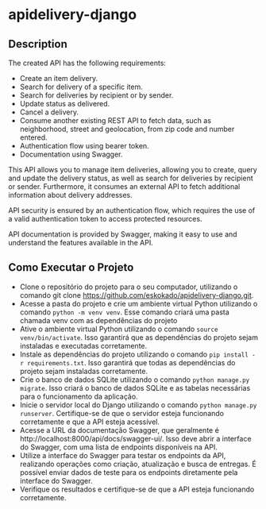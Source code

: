 # apidelivery-django

## Description

The created API has the following requirements:

- Create an item delivery.
- Search for delivery of a specific item.
- Search for deliveries by recipient or by sender.
- Update status as delivered.
- Cancel a delivery.
- Consume another existing REST API to fetch data, such as neighborhood, street and geolocation, from zip code and number entered.
- Authentication flow using bearer token.
- Documentation using Swagger.

This API allows you to manage item deliveries, allowing you to create, query and update the delivery status, as well as search for deliveries by recipient or sender. Furthermore, it consumes an external API to fetch additional information about delivery addresses.

API security is ensured by an authentication flow, which requires the use of a valid authentication token to access protected resources.

API documentation is provided by Swagger, making it easy to use and understand the features available in the API.

## Como Executar o Projeto

- Clone o repositório do projeto para o seu computador, utilizando o comando git clone https://github.com/eskokado/apidelivery-django.git.
- Acesse a pasta do projeto e crie um ambiente virtual Python utilizando o comando ```python -m venv venv```. Esse comando criará uma pasta chamada venv com as dependências do projeto
- Ative o ambiente virtual Python utilizando o comando ```source venv/bin/activate```. Isso garantirá que as dependências do projeto sejam instaladas e executadas corretamente.
- Instale as dependências do projeto utilizando o comando ```pip install -r requirements.txt```. Isso garantirá que todas as dependências do projeto sejam instaladas corretamente.
- Crie o banco de dados SQLite utilizando o comando ```python manage.py migrate```. Isso criará o banco de dados SQLite e as tabelas necessárias para o funcionamento da aplicação.
- Inicie o servidor local do Django utilizando o comando ```python manage.py runserver```. Certifique-se de que o servidor esteja funcionando corretamente e que a API esteja acessível.
- Acesse a URL da documentação Swagger, que geralmente é http://localhost:8000/api/docs/swagger-ui/. Isso deve abrir a interface do Swagger, com uma lista de endpoints disponíveis na API.
- Utilize a interface do Swagger para testar os endpoints da API, realizando operações como criação, atualização e busca de entregas. É possível enviar dados de teste para os endpoints diretamente pela interface do Swagger.
- Verifique os resultados e certifique-se de que a API esteja funcionando corretamente.